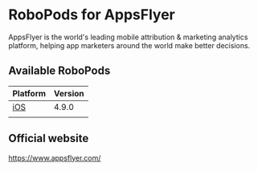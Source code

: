 # RoboPods for AppsFlyer

AppsFlyer is the world's leading mobile attribution & marketing analytics platform, helping app marketers around the world make better decisions.


## Available RoboPods

| Platform            | Version |
|---------------------|---------|
| [iOS](ios/)         | 4.9.0   |
|                     |         |

## Official website

https://www.appsflyer.com/